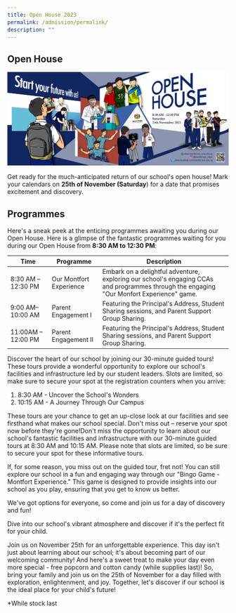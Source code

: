 ```yaml
---
title: Open House 2023
permalink: /admission/permalink/
description: ""
---
```

## **Open House**
![](/images/2023_4724x2000_hires_final.jpg)

Get ready for the much-anticipated return of our school's open house! Mark your calendars on **25th of November (Saturday**) for a date that promises excitement and discovery. 

## **Programmes**
Here's a sneak peek at the enticing programmes awaiting you during our Open House. Here is a glimpse of the fantastic programmes waiting for you during our Open House from **8:30 AM to 12:30 PM**:


| Time | Programme| Description|
| -------- | -------- | -------- |
|  8:30 AM –12:30 PM   | Our Montfort Experience    | Embark on a delightful adventure, exploring our school's engaging CCAs and programmes through the engaging "Our Monfort Experience" game.     |
| 9:00 AM–10:00 AM    | Parent Engagement I     | Featuring the Principal's Address, Student Sharing sessions, and Parent Support Group Sharing.   |
| 11:00AM – 12:00 PM   |  Parent Engagement II     | Featuring the Principal's Address, Student Sharing sessions, and Parent Support Group Sharing.   |

Discover the heart of our school by joining our 30-minute guided tours! These tours provide a wonderful opportunity to explore our school's facilities and infrastructure led by our student leaders. Slots are limited, so make sure to secure your spot at the registration counters when you arrive:

1.  8:30 AM - Uncover the School's Wonders
2.  10:15 AM - A Journey Through Our Campus

These tours are your chance to get an up-close look at our facilities and see firsthand what makes our school special. Don't miss out – reserve your spot now before they're gone!Don't miss the opportunity to learn about our school's fantastic facilities and infrastructure with our 30-minute guided tours at 8:30 AM and 10:15 AM. Please note that slots are limited, so be sure to secure your spot for these informative tours.

If, for some reason, you miss out on the guided tour, fret not! You can still explore our school in a fun and engaging way through our "Bingo Game - Montfort Experience." This game is designed to provide insights into our school as you play, ensuring that you get to know us better.

We've got options for everyone, so come and join us for a day of discovery and fun!


Dive into our school's vibrant atmosphere and discover if it's the perfect fit for your child.

Join us on November 25th for an unforgettable experience. This day isn't just about learning about our school; it's about becoming part of our welcoming community! And here's a sweet treat to make your day even more special - free popcorn and cotton candy (while supplies last)! So, bring your family and join us on the 25th of November for a day filled with exploration, enlightenment, and joy. Together, let's discover if our school is the ideal place for your child's future!

*While stock last